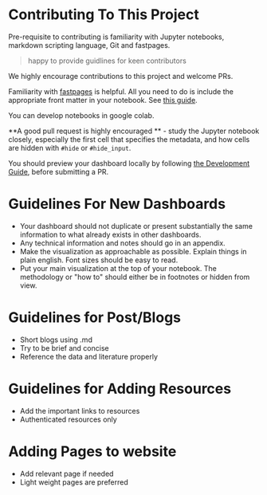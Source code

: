 # Contributing To This Project

Pre-requisite to contributing is familiarity with Jupyter notebooks, markdown scripting language, Git and fastpages.

> happy to provide guidlines for keen contributors

We highly encourage contributions to this project and welcome PRs.

Familiarity with [fastpages](https://github.com/fastai/fastpages) is helpful.  All you need to do is include the appropriate front matter in your notebook.  See [this guide](https://github.com/fastai/fastpages#customizing-blog-posts-with-front-matter).

You can develop notebooks in google colab.

**A good pull request is highly encouraged ** - study the Jupyter notebook closely, especially the first cell that specifies the metadata, and how cells are hidden with `#hide` or `#hide_input`.

You should preview your dashboard locally by following [the Development Guide](https://github.com/fastai/fastpages/blob/master/_fastpages_docs/DEVELOPMENT.md), before submitting a PR.

# Guidelines For New Dashboards

- Your dashboard should not duplicate or present substantially the same information to what already exists in other dashboards.
- Any technical information and notes should go in an appendix.
- Make the visualization as approachable as possible.  Explain things in plain english.  Font sizes should be easy to read.
- Put your main visualization at the top of your notebook.  The methodology or "how to" should either be in footnotes or hidden from view.

# Guidelines for Post/Blogs

- Short blogs using .md
- Try to be brief and concise
- Reference the data and literature properly

# Guidelines for Adding Resources

- Add the important links to resources
- Authenticated resources only

# Adding Pages to website

- Add relevant page if needed
- Light weight pages are preferred

